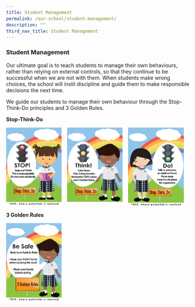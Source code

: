 ```yaml
---
title: Student Management
permalink: /our-school/student-management/
description: ""
third_nav_title: Student Management
---
```

### **Student Management**
Our ultimate goal is to teach students to manage their own behaviours, rather than relying on external controls, so that they continue to be successful when we are not with them. When students make wrong choices, the school will instil discipline and guide them to make responsible decisions the next time.

We guide our students to manage their own behaviour through the Stop-Think-Do principles and 3 Golden Rules.

**Stop-Think-Do**

<img src="/images/studentmanagement1.png" style="width:30%;margin-right:15px;" align = "left">
<img src="/images/studentmanagement2.png" style="width:30%;margin-right:15px;" align = "left">
<img src="/images/studentmanagement3.png" style="width:30%;margin-right:15px;" align = "left">

<br clear="left">

**3 Golden Rules**

<img src="/images/studentmanagement4.png" style="width:30%;margin-right:15px;" align = "left">